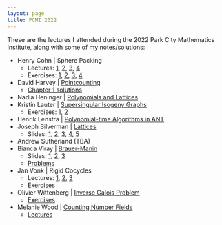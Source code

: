 ```yaml
---
layout: page
title: PCMI 2022
---
```


These are the lectures I attended during the 2022 Park City Mathematics Institute, along with some of my notes/solutions:

* Henry Cohn \| Sphere Packing
  - Lectures: [1](cohn/PCMICohn1.pdf), [2](cohn/PCMICohn2.pdf), [3](cohn/PCMICohn3.pdf), [4](cohn/PCMICohn4.pdf)
  - Exercises: [1](cohn/PCMICohnExercises1.pdf), [2](cohn/PCMICohnExercises2.pdf), [3](cohn/PCMICohnExercises3.pdf), [4](cohn/PCMICohnExercises4.pdf)
* David Harvey \| [Pointcounting](harvey/pointcounting.pdf)
  - [Chapter 1 solutions](harvey/1.html)
* Nadia Heninger \| [Polynomials and Lattices](heninger/polynomial_lattice.pdf)
* Kristin Lauter \| [Supersingular Isogeny Graphs](lauter/slides.pdf)
  - Exercises: [1](lauter/1.pdf), [2](lauter/2.pdf)
* Henrik Lenstra \| [Polynomial-time Algorithms in ANT](lenstra/doc.pdf)
* Joseph Silverman \| [Lattices](silverman/doc.pdf)
  - Slides: [1](silverman/1.pdf), [2](silverman/2.pdf), [3](silverman/3.pdf), [4](silverman/4.pdf), [5](silverman/5.pdf)
* Andrew Sutherland (TBA)
* Bianca Viray \| [Brauer-Manin](viray/doc.pdf)
  - Slides: [1](viray/1.pdf), [2](viray/2.pdf), [3](viray/3.pdf)
  - [Problems](viray/problems.pdf)
* Jan Vonk \| Rigid Cocycles
  - Lectures: [1](vonk/1.pdf), [2](vonk/2.pdf), [3](vonk/3.pdf)
  - [Exercises](vonk/exercises.pdf)
* Olivier Wittenberg \| [Inverse Galois Problem](wittenberg/notes.pdf)
  - [Exercises](wittenberg/exercises.pdf)
* Melanie Wood \| [Counting Number Fields](wood/notes.pdf)
  - [Lectures](wood/lectures.pdf)
